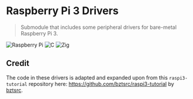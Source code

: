 # Raspberry Pi 3 Drivers

> Submodule that includes some peripheral drivers for bare-metal Raspberry Pi 3.

![Raspberry Pi](https://img.shields.io/badge/-Raspberry_Pi-C51A4A?style=for-the-badge&logo=Raspberry-Pi)
![C](https://img.shields.io/badge/c-%2300599C.svg?style=for-the-badge&logo=c&logoColor=white)
![Zig](https://img.shields.io/badge/Zig-%23F7A41D.svg?style=for-the-badge&logo=zig&logoColor=white)

## Credit

The code in these drivers is adapted and expanded upon from this `raspi3-tutorial` repository here: https://github.com/bztsrc/raspi3-tutorial by <a href="https://github.com/bztsrc">bztsrc</a>.
